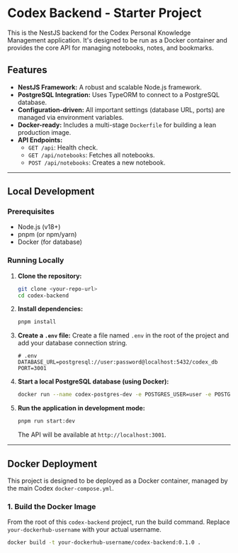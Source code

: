 # Codex Backend - Starter Project 

This is the NestJS backend for the Codex Personal Knowledge Management application. It's designed to be run as a Docker container and provides the core API for managing notebooks, notes, and bookmarks.

## Features

- **NestJS Framework:** A robust and scalable Node.js framework.
- **PostgreSQL Integration:** Uses TypeORM to connect to a PostgreSQL database.
- **Configuration-driven:** All important settings (database URL, ports) are managed via environment variables.
- **Docker-ready:** Includes a multi-stage `Dockerfile` for building a lean production image.
- **API Endpoints:**
  - `GET /api`: Health check.
  - `GET /api/notebooks`: Fetches all notebooks.
  - `POST /api/notebooks`: Creates a new notebook.

---

## Local Development

### Prerequisites

- Node.js (v18+)
- pnpm (or npm/yarn)
- Docker (for database)

### Running Locally 

1.  **Clone the repository:**
    ```bash
    git clone <your-repo-url>
    cd codex-backend
    ```

2.  **Install dependencies:**
    ```bash
    pnpm install
    ```

3.  **Create a `.env` file:**
    Create a file named `.env` in the root of the project and add your database connection string.
    ```env
    # .env
    DATABASE_URL=postgresql://user:password@localhost:5432/codex_db
    PORT=3001
    ```

4.  **Start a local PostgreSQL database (using Docker):**
    ```bash
    docker run --name codex-postgres-dev -e POSTGRES_USER=user -e POSTGRES_PASSWORD=password -e POSTGRES_DB=codex_db -p 5432:5432 -d postgres:15-alpine
    ```

5.  **Run the application in development mode:**
    ```bash
    pnpm run start:dev
    ```
    The API will be available at `http://localhost:3001`.

---

## Docker Deployment

This project is designed to be deployed as a Docker container, managed by the main Codex `docker-compose.yml`.

### 1. Build the Docker Image

From the root of this `codex-backend` project, run the build command. Replace `your-dockerhub-username` with your actual username.

```bash
docker build -t your-dockerhub-username/codex-backend:0.1.0 .
